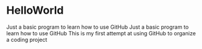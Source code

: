 # HelloWorld
Just a basic program to learn how to use GitHub
Just a basic program to learn how to use GitHub This is my first attempt at using GitHub to organize a coding project

